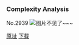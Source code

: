 ### Complexity Analysis
No.2939
![图片不见了~~~](https://imgs.xkcd.com/comics/complexity_analysis.png)

[原址](https://xkcd.com//2939) [下载](https://imgs.xkcd.com/comics/complexity_analysis.png)

